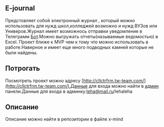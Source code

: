 
## E-journal
Предстовляет собой электронный журнал , который можно использовать для нужд школ,колледжей возможно и нужд ВУЗов или Универов.Журнал имеет возможнось отправки уведомление в Телеграмм [Бот](https://t.me/EJournalNotificationsBot).Можно выгружать отчеты(называемые ведомостью) в Excel.
Проект ближе к MVP чем к тому что можно использовать в работе.Наверное и имеет еще много подводных камней которые не были найдены.

## Потрогать

Посмотреть проект можно адресу [http://cllctrfrm.tw-team.com/](http://cllctrfrm.tw-team.com/).Данные для входа можно найти в [админ](http://cllctrfrm.tw-team.com/moonshine/login) панели.Данные для входа в админку:leha@mail.ru/lehaleha

## Описание

Описание можно найти в репозитории в файле x-mind

